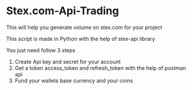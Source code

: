 # Stex.com-Api-Trading
This will help you generate volume on stex.com for your project

This script is made in Python with the help of stex-api library

You just need follow 3 steps

1. Create Api key and secret for your account
2. Get a token access_token and refresh_token with the help of postman api
3. Fund your wallets base currency and your coins
